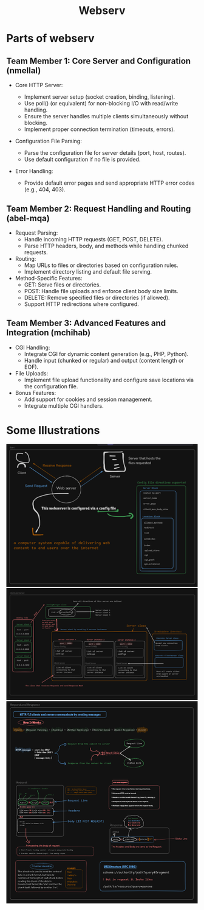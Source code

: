 # <div align="center"> Webserv </div>

# Parts of webserv

## Team Member 1: Core Server and Configuration (nmellal)
- Core HTTP Server:
	- Implement server setup (socket creation, binding, listening).
	- Use poll() (or equivalent) for non-blocking I/O with read/write handling.
	- Ensure the server handles multiple clients simultaneously without blocking.
	- Implement proper connection termination (timeouts, errors).

- Configuration File Parsing:
	- Parse the configuration file for server details (port, host, routes).
	- Use default configuration if no file is provided.

- Error Handling:
	- Provide default error pages and send appropriate HTTP error codes (e.g., 404, 403).

## Team Member 2: Request Handling and Routing (abel-mqa)
- Request Parsing:
	- Handle incoming HTTP requests (GET, POST, DELETE).
	- Parse HTTP headers, body, and methods while handling chunked requests.
- Routing:
	- Map URLs to files or directories based on configuration rules.
	- Implement directory listing and default file serving.
- Method-Specific Features:
	- GET: Serve files or directories.
	- POST: Handle file uploads and enforce client body size limits.
	- DELETE: Remove specified files or directories (if allowed).
	- Support HTTP redirections where configured.

## Team Member 3: Advanced Features and Integration (mchihab)
- CGI Handling:
	- Integrate CGI for dynamic content generation (e.g., PHP, Python).
	- Handle input (chunked or regular) and output (content length or EOF).
- File Uploads:
	- Implement file upload functionality and configure save locations via the configuration file.
- Bonus Features:
	- Add support for cookies and session management.
	- Integrate multiple CGI handlers.

# Some Illustrations
![Start](./illustrations/start.png)
![Start](./illustrations/server.png)
![Start](./illustrations/reqres.png)
